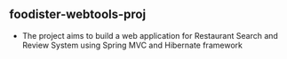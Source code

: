 ## foodister-webtools-proj ##
* The project aims to build a web application for Restaurant Search and Review System using Spring MVC and Hibernate framework
